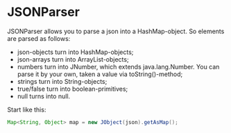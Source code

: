 # JSONParser

JSONParser allows you to parse a json into a HashMap-object. So elements are parsed as follows:
* json-objects turn into HashMap-objects;
* json-arrays turn into ArrayList-objects;
* numbers turn into JNumber, which extends java.lang.Number. You can parse it by your own, taken a value via toString()-method;
* strings turn into String-objects;
* true/false turn into boolean-primitives;
* null turns into null.

Start like this:
```java
Map<String, Object> map = new JObject(json).getAsMap();
```
